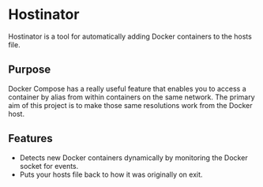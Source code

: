 # Hostinator
Hostinator is a tool for automatically adding Docker containers to the hosts file.

## Purpose
Docker Compose has a really useful feature that enables you to access a container by alias from within containers on the same network. The primary aim of this project is to make those same resolutions work from the Docker host.

## Features
* Detects new Docker containers dynamically by monitoring the Docker socket for events.
* Puts your hosts file back to how it was originally on exit.
